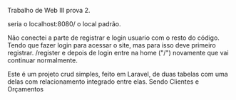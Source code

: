 Trabalho de Web III prova 2.

seria o localhost:8080/ o local padrão.

Não conectei a parte de registrar e login usuario com o resto do código. Tendo que fazer login para acessar o site, mas para isso deve primeiro registrar. /register e depois de login entre na home ("/") novamente que vai continuar normalmente.

Este é um projeto crud simples, feito em Laravel, de duas tabelas com uma delas com relacionamento integrado entre elas. Sendo Clientes e Orçamentos
